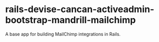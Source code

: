 rails-devise-cancan-activeadmin-bootstrap-mandrill-mailchimp
============================================================

A base app for building MailChimp integrations in Rails.
